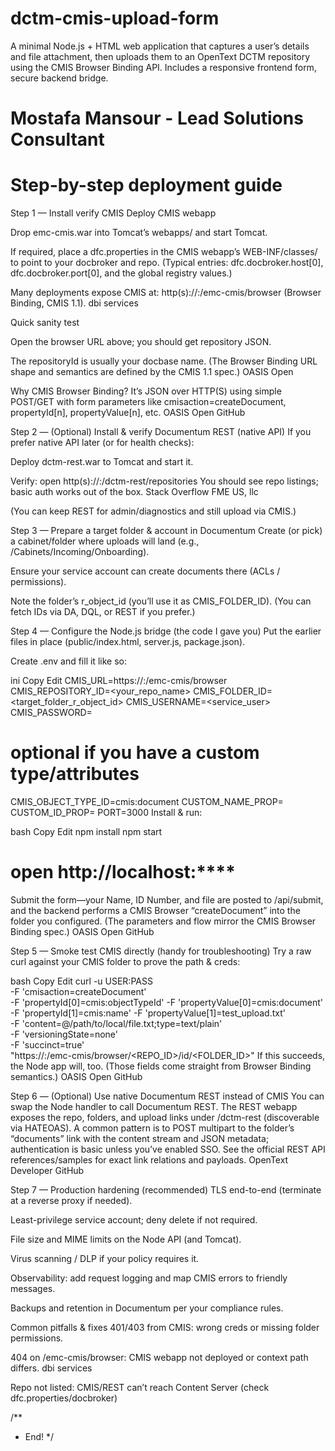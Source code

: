 # dctm-cmis-upload-form
A minimal Node.js + HTML web application that captures a user’s details and file attachment, then uploads them to an OpenText DCTM repository using the CMIS Browser Binding API. Includes a responsive frontend form, secure backend bridge.

# Mostafa Mansour - Lead Solutions Consultant
# Step-by-step deployment guide


Step 1 — Install verify CMIS 
Deploy CMIS webapp

Drop emc-cmis.war into Tomcat’s webapps/ and start Tomcat.

If required, place a dfc.properties in the CMIS webapp’s WEB-INF/classes/ to point to your docbroker and repo. (Typical entries: dfc.docbroker.host[0], dfc.docbroker.port[0], and the global registry values.)

Many deployments expose CMIS at:
http(s)://<host>:<port>/emc-cmis/browser (Browser Binding, CMIS 1.1). 
dbi services

Quick sanity test

Open the browser URL above; you should get repository JSON.

The repositoryId is usually your docbase name. (The Browser Binding URL shape and semantics are defined by the CMIS 1.1 spec.) 
OASIS Open

Why CMIS Browser Binding? It’s JSON over HTTP(S) using simple POST/GET with form parameters like cmisaction=createDocument, propertyId[n], propertyValue[n], etc. 
OASIS Open
GitHub

Step 2 — (Optional) Install & verify Documentum REST (native API)
If you prefer native API later (or for health checks):

Deploy dctm-rest.war to Tomcat and start it.

Verify: open
http(s)://<host>:<port>/dctm-rest/repositories
You should see repo listings; basic auth works out of the box. 
Stack Overflow
FME US, llc

(You can keep REST for admin/diagnostics and still upload via CMIS.)

Step 3 — Prepare a target folder & account in Documentum
Create (or pick) a cabinet/folder where uploads will land (e.g., /Cabinets/Incoming/Onboarding).

Ensure your service account can create documents there (ACLs / permissions).

Note the folder’s r_object_id (you’ll use it as CMIS_FOLDER_ID).
(You can fetch IDs via DA, DQL, or REST if you prefer.)

Step 4 — Configure the Node.js bridge (the code I gave you)
Put the earlier files in place (public/index.html, server.js, package.json).

Create .env and fill it like so:

ini
Copy
Edit
CMIS_URL=https://<host>:<port>/emc-cmis/browser
CMIS_REPOSITORY_ID=<your_repo_name>
CMIS_FOLDER_ID=<target_folder_r_object_id>
CMIS_USERNAME=<service_user>
CMIS_PASSWORD=<password>

# optional if you have a custom type/attributes
CMIS_OBJECT_TYPE_ID=cmis:document
CUSTOM_NAME_PROP=
CUSTOM_ID_PROP=
PORT=3000
Install & run:

bash
Copy
Edit
npm install
npm start
# open http://localhost:****
Submit the form—your Name, ID Number, and file are posted to /api/submit, and the backend performs a CMIS Browser “createDocument” into the folder you configured. (The parameters and flow mirror the CMIS Browser Binding spec.) 
OASIS Open
GitHub

Step 5 — Smoke test CMIS directly (handy for troubleshooting)
Try a raw curl against your CMIS folder to prove the path & creds:

bash
Copy
Edit
curl -u USER:PASS \
  -F 'cmisaction=createDocument' \
  -F 'propertyId[0]=cmis:objectTypeId' -F 'propertyValue[0]=cmis:document' \
  -F 'propertyId[1]=cmis:name' -F 'propertyValue[1]=test_upload.txt' \
  -F 'content=@/path/to/local/file.txt;type=text/plain' \
  -F 'versioningState=none' \
  -F 'succinct=true' \
  "https://<host>:<port>/emc-cmis/browser/<REPO_ID>/id/<FOLDER_ID>"
If this succeeds, the Node app will, too. (Those fields come straight from Browser Binding semantics.) 
OASIS Open
GitHub

Step 6 — (Optional) Use native Documentum REST instead of CMIS
You can swap the Node handler to call Documentum REST. The REST webapp exposes the repo, folders, and upload links under /dctm-rest (discoverable via HATEOAS). A common pattern is to POST multipart to the folder’s “documents” link with the content stream and JSON metadata; authentication is basic unless you’ve enabled SSO. See the official REST API references/samples for exact link relations and payloads. 
OpenText Developer
GitHub

Step 7 — Production hardening (recommended)
TLS end-to-end (terminate at a reverse proxy if needed).

Least-privilege service account; deny delete if not required.

File size and MIME limits on the Node API (and Tomcat).

Virus scanning / DLP if your policy requires it.

Observability: add request logging and map CMIS errors to friendly messages.

Backups and retention in Documentum per your compliance rules.

Common pitfalls & fixes
401/403 from CMIS: wrong creds or missing folder permissions.

404 on /emc-cmis/browser: CMIS webapp not deployed or context path differs. 
dbi services

Repo not listed: CMIS/REST can’t reach Content Server (check dfc.properties/docbroker)


/**
* End!
 */